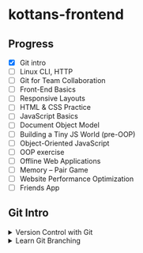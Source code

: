 # kottans-frontend

## Progress 

- [x] Git intro
- [ ] Linux CLI, HTTP
- [ ] Git for Team Collaboration
- [ ] Front-End Basics
- [ ] Responsive Layouts
- [ ] HTML & CSS Practice
- [ ] JavaScript Basics
- [ ] Document Object Model
- [ ] Building a Tiny JS World (pre-OOP)
- [ ] Object-Oriented JavaScript
- [ ] OOP exercise
- [ ] Offline Web Applications
- [ ] Memory – Pair Game
- [ ] Website Performance Optimization
- [ ] Friends App

## Git Intro

<details>
    <summary>Version Control with Git</summary>
    <img src="img/version-control.png">
</details>

<details>
    <summary>Learn Git Branching</summary>
    <img src="img/gitbranching.png">
</details>
